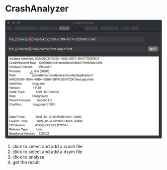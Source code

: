 # CrashAnalyzer

![screenshot.jpg](screenshot.jpg)

1. click to select and add a crash file
2. click to select and add a dsym file
3. click to analyze
4. get the result